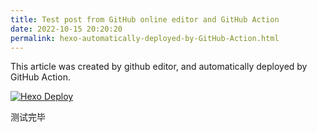 ```yaml
---
title: Test post from GitHub online editor and GitHub Action
date: 2022-10-15 20:20:20
permalink: hexo-automatically-deployed-by-GitHub-Action.html
---
```

This article was created by github editor, and automatically deployed by GitHub Action. 

[![Hexo Deploy](https://github.com/mouxie/mouxie.github.com/actions/workflows/deploy.yml/badge.svg)](https://github.com/mouxie/mouxie.github.com/actions/workflows/deploy.yml)

测试完毕
